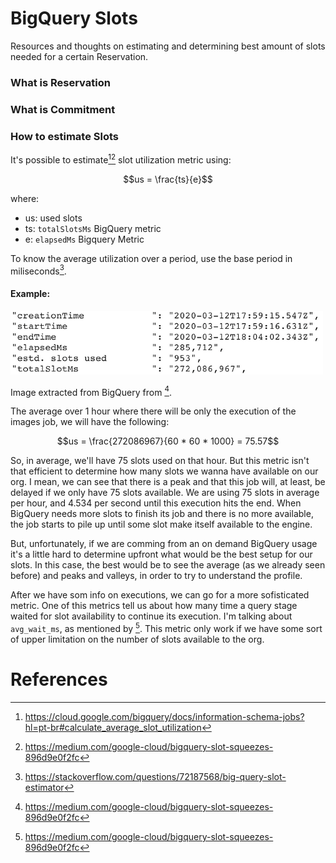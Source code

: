 # BigQuery Slots
Resources and thoughts on estimating and determining best amount of slots needed for a certain Reservation.

### What is Reservation

### What is Commitment

### How to estimate Slots
It's possible to estimate[^1][^2] slot utilization metric using:

```math
us = \frac{ts}{e}
```
where:
- us: used slots
- ts: `totalSlotsMs` BigQuery metric
- e: `elapsedMs` Bigquery Metric

To know the average utilization over a period, use the base period in miliseconds[^3].

#### Example:
<img src="../../resources/imgs/bigquery_job_statistics.png" width=500 />

Image extracted from BigQuery from [^2].

The average over 1 hour where there will be only the execution of the images job, we will have the following:
```math
us = \frac{272086967}{60 * 60 * 1000} = 75.57
```
So, in average, we'll have 75 slots used on that hour. 
But this metric isn't that efficient to determine how many slots we wanna have available on our org. 
I mean, we can see that there is a peak and that this job will, at least, be delayed if we only have 75 slots available.
We are using 75 slots in average per hour, and 4.534 per second until this execution hits the end. When BigQuery
needs more slots to finish its job and there is no more available, the job starts to pile up until some slot make 
itself available to the engine.

But, unfortunately, if we are comming from an on demand BigQuery usage it's a little hard to determine upfront
what would be the best setup for our slots. In this case, the best would be to see the average (as we already seen before)
and peaks and valleys, in order to try to understand the profile.

After we have som info on executions, we can go for a more sofisticated metric. 
One of this metrics tell us about how many time a query stage waited for slot availability to continue its execution.
I'm talking about `avg_wait_ms`, as mentioned by [^2]. This metric only work if we have some sort of upper limitation
on the number of slots available to the org.



# References
[^1]: https://cloud.google.com/bigquery/docs/information-schema-jobs?hl=pt-br#calculate_average_slot_utilization
[^2]: https://medium.com/google-cloud/bigquery-slot-squeezes-896d9e0f2fc
[^3]: https://stackoverflow.com/questions/72187568/big-query-slot-estimator
